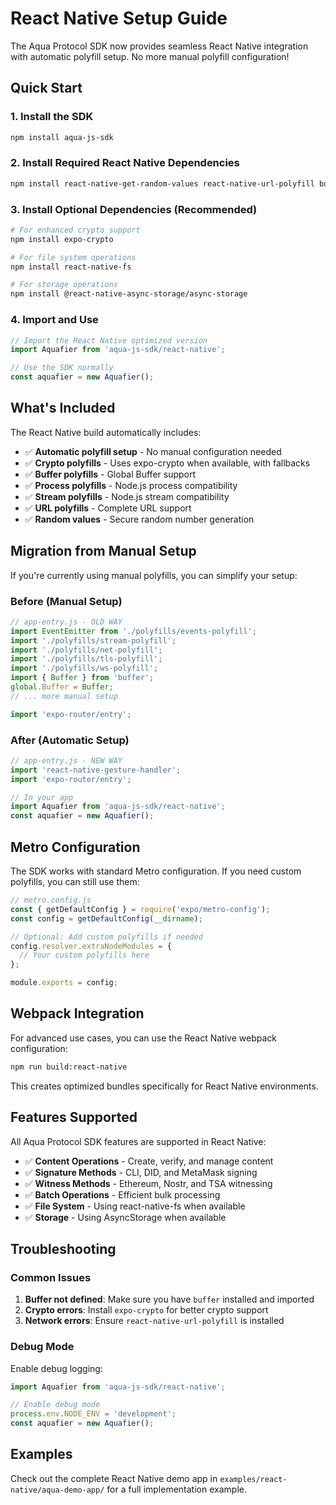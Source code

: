 # React Native Setup Guide

The Aqua Protocol SDK now provides seamless React Native integration with automatic polyfill setup. No more manual polyfill configuration!

## Quick Start

### 1. Install the SDK

```bash
npm install aqua-js-sdk
```

### 2. Install Required React Native Dependencies

```bash
npm install react-native-get-random-values react-native-url-polyfill buffer
```

### 3. Install Optional Dependencies (Recommended)

```bash
# For enhanced crypto support
npm install expo-crypto

# For file system operations
npm install react-native-fs

# For storage operations
npm install @react-native-async-storage/async-storage
```

### 4. Import and Use

```typescript
// Import the React Native optimized version
import Aquafier from 'aqua-js-sdk/react-native';

// Use the SDK normally
const aquafier = new Aquafier();
```

## What's Included

The React Native build automatically includes:

- ✅ **Automatic polyfill setup** - No manual configuration needed
- ✅ **Crypto polyfills** - Uses expo-crypto when available, with fallbacks
- ✅ **Buffer polyfills** - Global Buffer support
- ✅ **Process polyfills** - Node.js process compatibility
- ✅ **Stream polyfills** - Node.js stream compatibility
- ✅ **URL polyfills** - Complete URL support
- ✅ **Random values** - Secure random number generation

## Migration from Manual Setup

If you're currently using manual polyfills, you can simplify your setup:

### Before (Manual Setup)
```javascript
// app-entry.js - OLD WAY
import EventEmitter from './polyfills/events-polyfill';
import './polyfills/stream-polyfill';
import './polyfills/net-polyfill';
import './polyfills/tls-polyfill';
import './polyfills/ws-polyfill';
import { Buffer } from 'buffer';
global.Buffer = Buffer;
// ... more manual setup

import 'expo-router/entry';
```

### After (Automatic Setup)
```javascript
// app-entry.js - NEW WAY
import 'react-native-gesture-handler';
import 'expo-router/entry';
```

```typescript
// In your app
import Aquafier from 'aqua-js-sdk/react-native';
const aquafier = new Aquafier();
```

## Metro Configuration

The SDK works with standard Metro configuration. If you need custom polyfills, you can still use them:

```javascript
// metro.config.js
const { getDefaultConfig } = require('expo/metro-config');
const config = getDefaultConfig(__dirname);

// Optional: Add custom polyfills if needed
config.resolver.extraNodeModules = {
  // Your custom polyfills here
};

module.exports = config;
```

## Webpack Integration

For advanced use cases, you can use the React Native webpack configuration:

```bash
npm run build:react-native
```

This creates optimized bundles specifically for React Native environments.

## Features Supported

All Aqua Protocol SDK features are supported in React Native:

- ✅ **Content Operations** - Create, verify, and manage content
- ✅ **Signature Methods** - CLI, DID, and MetaMask signing
- ✅ **Witness Methods** - Ethereum, Nostr, and TSA witnessing
- ✅ **Batch Operations** - Efficient bulk processing
- ✅ **File System** - Using react-native-fs when available
- ✅ **Storage** - Using AsyncStorage when available

## Troubleshooting

### Common Issues

1. **Buffer not defined**: Make sure you have `buffer` installed and imported
2. **Crypto errors**: Install `expo-crypto` for better crypto support
3. **Network errors**: Ensure `react-native-url-polyfill` is installed

### Debug Mode

Enable debug logging:

```typescript
import Aquafier from 'aqua-js-sdk/react-native';

// Enable debug mode
process.env.NODE_ENV = 'development';
const aquafier = new Aquafier();
```

## Examples

Check out the complete React Native demo app in `examples/react-native/aqua-demo-app/` for a full implementation example.
